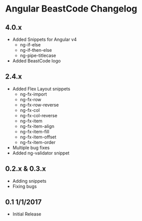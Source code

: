 # Angular BeastCode Changelog

## 4.0.x

* Added Snippets for Angular v4
    * ng-if-else	
    * ng-if-then-else
    * ng-pipe-titlecase
* Added BeastCode logo

## 2.4.x 

* Added Flex Layout snippets
    * ng-fx-import
    * ng-fx-row
    * ng-fx-row-reverse
    * ng-fx-col	
    * ng-fx-col-reverse	
    * ng-fx-item	
    * ng-fx-item-align	
    * ng-fx-item-fill	
    * ng-fx-item-offset	
    * ng-fx-item-order
* Multiple bug fixes
* Added ng-validator snippet

## 0.2.x & 0.3.x

* Adding snippets
* Fixing bugs

## 0.1  1/1/2017

* Initial Release
